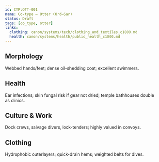 ```yaml
---
id: CTP:OTT-001
name: Co-type — Otter (Ord–Sar)
status: Draft
tags: [co_type, otter]
links:
  clothing: canon/systems/tech/clothing_and_textiles_c1800.md
  health: canon/systems/health/public_health_c1800.md
---
```


## Morphology
Webbed hands/feet; dense oil-shedding coat; excellent swimmers.

## Health
Ear infections; skin fungal risk if gear not dried; temple bathhouses double as clinics.

## Culture & Work
Dock crews, salvage divers, lock-tenders; highly valued in convoys.

## Clothing
Hydrophobic outerlayers; quick-drain hems; weighted belts for dives.
